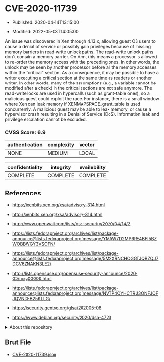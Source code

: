 # CVE-2020-11739

- Published: 2020-04-14T13:15:00

- Modified: 2022-05-03T14:05:00

An issue was discovered in Xen through 4.13.x, allowing guest OS users to cause a denial of service or possibly gain privileges because of missing memory barriers in read-write unlock paths. The read-write unlock paths don't contain a memory barrier. On Arm, this means a processor is allowed to re-order the memory access with the preceding ones. In other words, the unlock may be seen by another processor before all the memory accesses within the "critical" section. As a consequence, it may be possible to have a writer executing a critical section at the same time as readers or another writer. In other words, many of the assumptions (e.g., a variable cannot be modified after a check) in the critical sections are not safe anymore. The read-write locks are used in hypercalls (such as grant-table ones), so a malicious guest could exploit the race. For instance, there is a small window where Xen can leak memory if XENMAPSPACE_grant_table is used concurrently. A malicious guest may be able to leak memory, or cause a hypervisor crash resulting in a Denial of Service (DoS). Information leak and privilege escalation cannot be excluded.

### CVSS Score: **6.9**

| authentication | complexity | vector |
| --- | --- | --- |
| NONE | MEDIUM | LOCAL |

| confidentiality | integrity | availability |
| --- | --- | --- |
| COMPLETE | COMPLETE | COMPLETE |

## References

* https://xenbits.xen.org/xsa/advisory-314.html

* http://xenbits.xen.org/xsa/advisory-314.html

* http://www.openwall.com/lists/oss-security/2020/04/14/2

* https://lists.fedoraproject.org/archives/list/package-announce@lists.fedoraproject.org/message/YMAW7D2MP6RE4BFI5BZWOBBWGY3VSOFN/

* https://lists.fedoraproject.org/archives/list/package-announce@lists.fedoraproject.org/message/5M2XRNCHOGGTJQBZQJ7DCV6ZNAKN3LE2/

* http://lists.opensuse.org/opensuse-security-announce/2020-05/msg00006.html

* https://lists.fedoraproject.org/archives/list/package-announce@lists.fedoraproject.org/message/NVTP4OYHCTRU3ONFJOFJQVNDFB25KLLG/

* https://security.gentoo.org/glsa/202005-08

* https://www.debian.org/security/2020/dsa-4723

<details>
<summary>About this repository</summary> 

  This repository is part of the project [Live Hack CVE](https://github.com/Live-Hack-CVE). Main website can be found [www.live-hack.org](https://www.live-hack.org) 
  
  Made by [Sn0wAlice](https://github.com/Sn0wAlice) for the people that care about security and need to have a feed of the latest CVEs. Hope you enjoy it, don't forget to star the repo and follow me on [Twitter](https://twitter.com/Sn0wAlice) and [Github](https://github.com/Sn0wAlice). And that is my [personnal website](https://www.alice-snow.me/)

  - [Home Page](https://github.com/Live-Hack-CVE)
  - [Framework](https://github.com/Live-Hack-CVE/cve-framework)
  - [CVE database](https://github.com/Live-Hack-CVE/full_database)
  - [Changelog](https://github.com/Live-Hack-CVE/Changelog)
</details>

## Brut File

* [CVE-2020-11739.json](https://raw.githubusercontent.com/Live-Hack-CVE/full_database/main/cves/2020/CVE-2020-11739.json)

